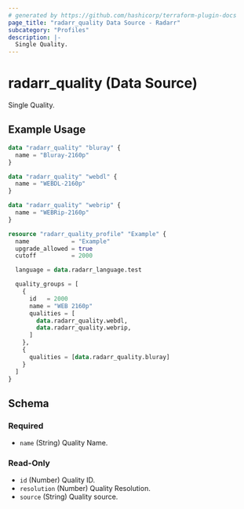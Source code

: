 ```yaml
---
# generated by https://github.com/hashicorp/terraform-plugin-docs
page_title: "radarr_quality Data Source - Radarr"
subcategory: "Profiles"
description: |-
  Single Quality.
---
```


# radarr_quality (Data Source)

<!-- subcategory:Profiles -->
Single Quality.

## Example Usage

```terraform
data "radarr_quality" "bluray" {
  name = "Bluray-2160p"
}

data "radarr_quality" "webdl" {
  name = "WEBDL-2160p"
}

data "radarr_quality" "webrip" {
  name = "WEBRip-2160p"
}

resource "radarr_quality_profile" "Example" {
  name            = "Example"
  upgrade_allowed = true
  cutoff          = 2000

  language = data.radarr_language.test

  quality_groups = [
    {
      id   = 2000
      name = "WEB 2160p"
      qualities = [
        data.radarr_quality.webdl,
        data.radarr_quality.webrip,
      ]
    },
    {
      qualities = [data.radarr_quality.bluray]
    }
  ]
}
```

<!-- schema generated by tfplugindocs -->
## Schema

### Required

- `name` (String) Quality Name.

### Read-Only

- `id` (Number) Quality  ID.
- `resolution` (Number) Quality Resolution.
- `source` (String) Quality source.
